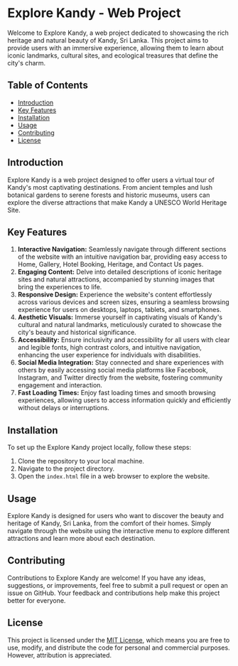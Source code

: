 # Explore Kandy - Web Project

Welcome to Explore Kandy, a web project dedicated to showcasing the rich heritage and natural beauty of Kandy, Sri Lanka. This project aims to provide users with an immersive experience, allowing them to learn about iconic landmarks, cultural sites, and ecological treasures that define the city's charm.

## Table of Contents
- [Introduction](#introduction)
- [Key Features](#key-features)
- [Installation](#installation)
- [Usage](#usage)
- [Contributing](#contributing)
- [License](#license)

## Introduction
Explore Kandy is a web project designed to offer users a virtual tour of Kandy's most captivating destinations. From ancient temples and lush botanical gardens to serene forests and historic museums, users can explore the diverse attractions that make Kandy a UNESCO World Heritage Site.

## Key Features
1. **Interactive Navigation:** Seamlessly navigate through different sections of the website with an intuitive navigation bar, providing easy access to Home, Gallery, Hotel Booking, Heritage, and Contact Us pages.
2. **Engaging Content:** Delve into detailed descriptions of iconic heritage sites and natural attractions, accompanied by stunning images that bring the experiences to life.
3. **Responsive Design:** Experience the website's content effortlessly across various devices and screen sizes, ensuring a seamless browsing experience for users on desktops, laptops, tablets, and smartphones.
4. **Aesthetic Visuals:** Immerse yourself in captivating visuals of Kandy's cultural and natural landmarks, meticulously curated to showcase the city's beauty and historical significance.
5. **Accessibility:** Ensure inclusivity and accessibility for all users with clear and legible fonts, high contrast colors, and intuitive navigation, enhancing the user experience for individuals with disabilities.
6. **Social Media Integration:** Stay connected and share experiences with others by easily accessing social media platforms like Facebook, Instagram, and Twitter directly from the website, fostering community engagement and interaction.
7. **Fast Loading Times:** Enjoy fast loading times and smooth browsing experiences, allowing users to access information quickly and efficiently without delays or interruptions.

## Installation
To set up the Explore Kandy project locally, follow these steps:
1. Clone the repository to your local machine.
2. Navigate to the project directory.
3. Open the `index.html` file in a web browser to explore the website.

## Usage
Explore Kandy is designed for users who want to discover the beauty and heritage of Kandy, Sri Lanka, from the comfort of their homes. Simply navigate through the website using the interactive menu to explore different attractions and learn more about each destination.

## Contributing
Contributions to Explore Kandy are welcome! If you have any ideas, suggestions, or improvements, feel free to submit a pull request or open an issue on GitHub. Your feedback and contributions help make this project better for everyone.

## License
This project is licensed under the [MIT License](LICENSE), which means you are free to use, modify, and distribute the code for personal and commercial purposes. However, attribution is appreciated.
